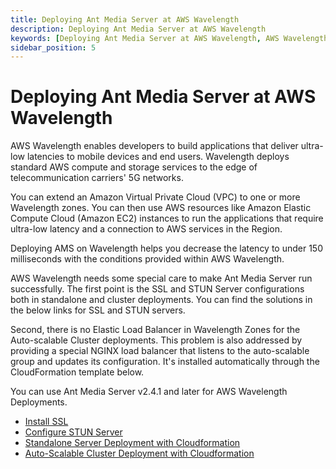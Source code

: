 ```yaml
---
title: Deploying Ant Media Server at AWS Wavelength 
description: Deploying Ant Media Server at AWS Wavelength
keywords: [Deploying Ant Media Server at AWS Wavelength, AWS Wavelength, Ant Media Server Documentation, Ant Media Server Tutorials]
sidebar_position: 5
---
```


# Deploying Ant Media Server at AWS Wavelength

AWS Wavelength enables developers to build applications that deliver ultra-low latencies to mobile devices and end users. Wavelength deploys standard AWS compute and storage services to the edge of telecommunication carriers' 5G networks. 

You can extend an Amazon Virtual Private Cloud (VPC) to one or more Wavelength zones. You can then use AWS resources like Amazon Elastic Compute Cloud (Amazon EC2) instances to run the applications that require ultra-low latency and a connection to AWS services in the Region.

Deploying AMS on Wavelength helps you decrease the latency to under 150 milliseconds with the conditions provided within AWS Wavelength.

AWS Wavelength needs some special care to make Ant Media Server run successfully. The first point is the SSL and STUN Server configurations both in standalone and cluster deployments. You can find the solutions in the below links for SSL and STUN servers.

Second, there is no Elastic Load Balancer in Wavelength Zones for the Auto-scalable Cluster deployments. This problem is also addressed by providing a special NGINX load balancer that listens to the auto-scalable group and updates its configuration. It's installed automatically through the CloudFormation template below.

You can use Ant Media Server v2.4.1 and later for AWS Wavelength Deployments.

*   [Install SSL](/docs/guides/installing-on-linux/setting-up-ssl)
*   [Configure STUN Server](/docs/guides/configuration-and-testing/configuring-stun-addresses/)
*   [Standalone Server Deployment with Cloudformation](/docs/guides/clustering-and-scaling/aws/aws-wavelength-standalone-deployment/)
*   [Auto-Scalable Cluster Deployment with Cloudformation](/docs/guides/clustering-and-scaling/aws/aws-wavelength-cluster-deployment/)

